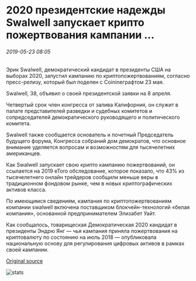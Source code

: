 # 2020 президентские надежды Swalwell запускает крипто пожертвования кампании ...

###### 2019-05-23 08:05

Эрик Swalwell, демократический кандидат в президенты США на выборах 2020, запустил кампанию по криптопожертвованиям, согласно пресс-релизу, который был поделен с Coinineграфтом 23 мая.

Swalwell, 38, объявил о своей президентской заявки на 8 апреля.

Четвертый срок член конгресса от залива Калифорния, он служит в палате представителей разведки и судебных комитетов и сопредседателей демократического руководящего и политического комитета.

Swalwell также сообщается основатель и почетный Председатель будущего форума, Конгресса собраний дом демократов, что основное внимание уделяется вопросам и возможностям для тысячелетних американцев.

Как Swalwell запускает свою крипто кампанию пожертвований, он ссылается на 2019 eToro обследование, которое показало, что 43% из тысячелетнего онлайн трейдеров сообщили меньше веры в традиционном фондовом рынке, чем в новых криптографических активов класса.

По имеющимся сведениям, кампания по криптопожертвованиям компании swalwell включена поставщиком блокчейн-технологий «белая компания», основанной предпринимателем Элизабет Уайт.

Как сообщалось, товарищеская Демократическая 2020 кандидат в президенты Эндрю Янг — чья кампания приняла пожертвования на криптовалюту по состоянию на июль 2018 — опубликовала национальную основу для регулирования цифровых активов в рамках своей кампании.

[Original source](https://cointelegraph.com/news/2020-presidential-hopeful-swalwell-launches-crypto-donations-campaign)

![stats](https://c.statcounter.com/11760860/0/a89fa40b/1/ "stats")
